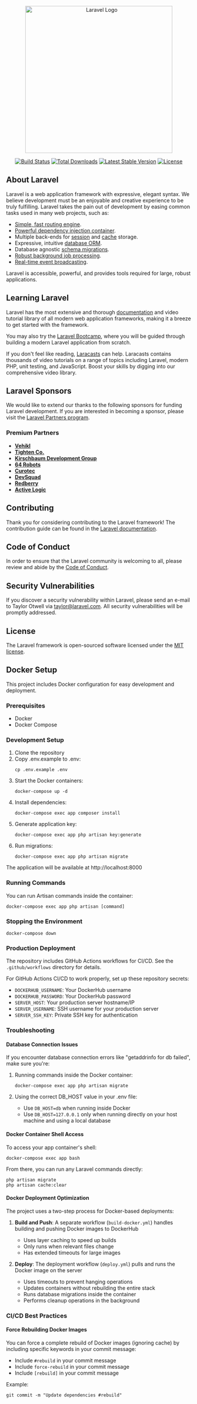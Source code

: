 <p align="center"><a href="https://laravel.com" target="_blank"><img src="https://raw.githubusercontent.com/laravel/art/master/logo-lockup/5%20SVG/2%20CMYK/1%20Full%20Color/laravel-logolockup-cmyk-red.svg" width="400" alt="Laravel Logo"></a></p>

<p align="center">
<a href="https://github.com/laravel/framework/actions"><img src="https://github.com/laravel/framework/workflows/tests/badge.svg" alt="Build Status"></a>
<a href="https://packagist.org/packages/laravel/framework"><img src="https://img.shields.io/packagist/dt/laravel/framework" alt="Total Downloads"></a>
<a href="https://packagist.org/packages/laravel/framework"><img src="https://img.shields.io/packagist/v/laravel/framework" alt="Latest Stable Version"></a>
<a href="https://packagist.org/packages/laravel/framework"><img src="https://img.shields.io/packagist/l/laravel/framework" alt="License"></a>
</p>

## About Laravel

Laravel is a web application framework with expressive, elegant syntax. We believe development must be an enjoyable and creative experience to be truly fulfilling. Laravel takes the pain out of development by easing common tasks used in many web projects, such as:

-   [Simple, fast routing engine](https://laravel.com/docs/routing).
-   [Powerful dependency injection container](https://laravel.com/docs/container).
-   Multiple back-ends for [session](https://laravel.com/docs/session) and [cache](https://laravel.com/docs/cache) storage.
-   Expressive, intuitive [database ORM](https://laravel.com/docs/eloquent).
-   Database agnostic [schema migrations](https://laravel.com/docs/migrations).
-   [Robust background job processing](https://laravel.com/docs/queues).
-   [Real-time event broadcasting](https://laravel.com/docs/broadcasting).

Laravel is accessible, powerful, and provides tools required for large, robust applications.

## Learning Laravel

Laravel has the most extensive and thorough [documentation](https://laravel.com/docs) and video tutorial library of all modern web application frameworks, making it a breeze to get started with the framework.

You may also try the [Laravel Bootcamp](https://bootcamp.laravel.com), where you will be guided through building a modern Laravel application from scratch.

If you don't feel like reading, [Laracasts](https://laracasts.com) can help. Laracasts contains thousands of video tutorials on a range of topics including Laravel, modern PHP, unit testing, and JavaScript. Boost your skills by digging into our comprehensive video library.

## Laravel Sponsors

We would like to extend our thanks to the following sponsors for funding Laravel development. If you are interested in becoming a sponsor, please visit the [Laravel Partners program](https://partners.laravel.com).

### Premium Partners

-   **[Vehikl](https://vehikl.com/)**
-   **[Tighten Co.](https://tighten.co)**
-   **[Kirschbaum Development Group](https://kirschbaumdevelopment.com)**
-   **[64 Robots](https://64robots.com)**
-   **[Curotec](https://www.curotec.com/services/technologies/laravel/)**
-   **[DevSquad](https://devsquad.com/hire-laravel-developers)**
-   **[Redberry](https://redberry.international/laravel-development/)**
-   **[Active Logic](https://activelogic.com)**

## Contributing

Thank you for considering contributing to the Laravel framework! The contribution guide can be found in the [Laravel documentation](https://laravel.com/docs/contributions).

## Code of Conduct

In order to ensure that the Laravel community is welcoming to all, please review and abide by the [Code of Conduct](https://laravel.com/docs/contributions#code-of-conduct).

## Security Vulnerabilities

If you discover a security vulnerability within Laravel, please send an e-mail to Taylor Otwell via [taylor@laravel.com](mailto:taylor@laravel.com). All security vulnerabilities will be promptly addressed.

## License

The Laravel framework is open-sourced software licensed under the [MIT license](https://opensource.org/licenses/MIT).

## Docker Setup

This project includes Docker configuration for easy development and deployment.

### Prerequisites

-   Docker
-   Docker Compose

### Development Setup

1. Clone the repository
2. Copy .env.example to .env:
    ```
    cp .env.example .env
    ```
3. Start the Docker containers:
    ```
    docker-compose up -d
    ```
4. Install dependencies:
    ```
    docker-compose exec app composer install
    ```
5. Generate application key:
    ```
    docker-compose exec app php artisan key:generate
    ```
6. Run migrations:
    ```
    docker-compose exec app php artisan migrate
    ```

The application will be available at http://localhost:8000

### Running Commands

You can run Artisan commands inside the container:

```
docker-compose exec app php artisan [command]
```

### Stopping the Environment

```
docker-compose down
```

### Production Deployment

The repository includes GitHub Actions workflows for CI/CD. See the `.github/workflows` directory for details.

For GitHub Actions CI/CD to work properly, set up these repository secrets:

-   `DOCKERHUB_USERNAME`: Your DockerHub username
-   `DOCKERHUB_PASSWORD`: Your DockerHub password
-   `SERVER_HOST`: Your production server hostname/IP
-   `SERVER_USERNAME`: SSH username for your production server
-   `SERVER_SSH_KEY`: Private SSH key for authentication

### Troubleshooting

#### Database Connection Issues

If you encounter database connection errors like "getaddrinfo for db failed", make sure you're:

1. Running commands inside the Docker container:

    ```
    docker-compose exec app php artisan migrate
    ```

2. Using the correct DB_HOST value in your .env file:
    - Use `DB_HOST=db` when running inside Docker
    - Use `DB_HOST=127.0.0.1` only when running directly on your host machine and using a local database

#### Docker Container Shell Access

To access your app container's shell:

```
docker-compose exec app bash
```

From there, you can run any Laravel commands directly:

```
php artisan migrate
php artisan cache:clear
```

#### Docker Deployment Optimization

The project uses a two-step process for Docker-based deployments:

1. **Build and Push**: A separate workflow (`build-docker.yml`) handles building and pushing Docker images to DockerHub

    - Uses layer caching to speed up builds
    - Only runs when relevant files change
    - Has extended timeouts for large images

2. **Deploy**: The deployment workflow (`deploy.yml`) pulls and runs the Docker image on the server
    - Uses timeouts to prevent hanging operations
    - Updates containers without rebuilding the entire stack
    - Runs database migrations inside the container
    - Performs cleanup operations in the background

### CI/CD Best Practices

#### Force Rebuilding Docker Images

You can force a complete rebuild of Docker images (ignoring cache) by including specific keywords in your commit message:

-   Include `#rebuild` in your commit message
-   Include `force-rebuild` in your commit message
-   Include `[rebuild]` in your commit message

Example:

```
git commit -m "Update dependencies #rebuild"
```
